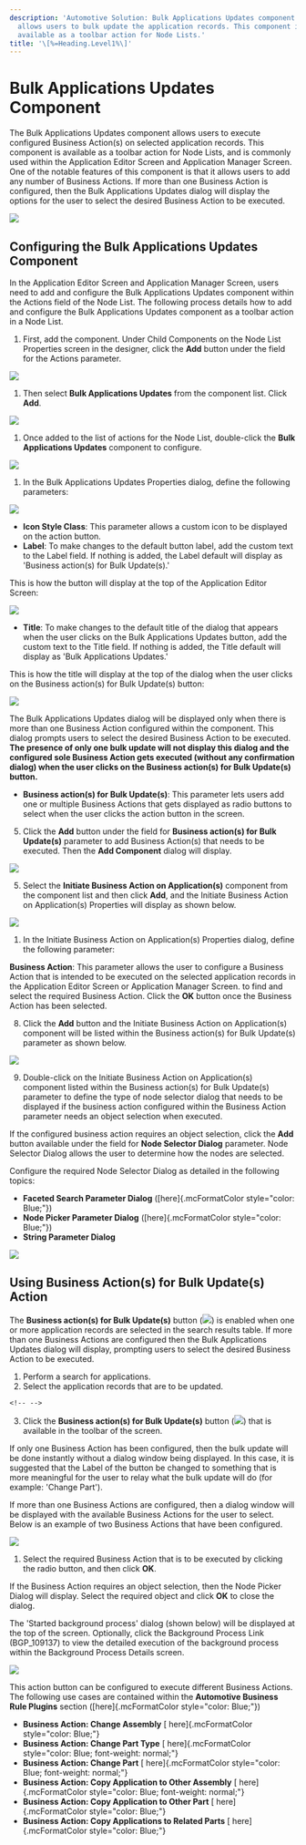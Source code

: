 ```yaml
---
description: 'Automotive Solution: Bulk Applications Updates component
  allows users to bulk update the application records. This component is
  available as a toolbar action for Node Lists.'
title: '\[%=Heading.Level1%\]'
---
```


Bulk Applications Updates Component
===================================

The Bulk Applications Updates component allows users to execute
configured Business Action(s) on selected application records. This
component is available as a toolbar action for Node Lists, and is
commonly used within the Application Editor Screen and Application
Manager Screen. One of the notable features of this component is that it
allows users to add any number of Business Actions. If more than one
Business Action is configured, then the Bulk Applications Updates dialog
will display the options for the user to select the desired Business
Action to be executed.

![](../../Resources/Images/Application%20Editor/10.png)

Configuring the Bulk Applications Updates Component
---------------------------------------------------

In the Application Editor Screen and Application Manager Screen, users
need to add and configure the Bulk Applications Updates component within
the Actions field of the Node List. The following process details how to
add and configure the Bulk Applications Updates component as a toolbar
action in a Node List.

1.  First, add the component. Under Child Components on the Node List
    Properties screen in the designer, click the **Add** button under
    the field for the Actions parameter.

![](../../Resources/Images/Application%20Editor/13.png)

1.  Then select **Bulk Applications Updates** from the component list.
    Click **Add**.

![](../../Resources/Images/Application%20Editor/37.png)

1.  Once added to the list of actions for the Node List, double-click
    the **Bulk Applications Updates** component to configure.

![](../../Resources/Images/Application%20Editor/36.png)

1.  In the Bulk Applications Updates Properties dialog, define the
    following parameters:

![](../../Resources/Images/Application%20Editor/38.png)

-   **Icon Style Class**: This parameter allows a custom icon to be
    displayed on the action button.
-   **Label**: To make changes to the default button label, add the
    custom text to the Label field. If nothing is added, the Label
    default will display as \'Business action(s) for Bulk Update(s).\'

This is how the button will display at the top of the Application Editor
Screen:

![](../../Resources/Images/Application%20Editor/Auto-Bulk%20Application%20Updates%20Button.png)

-   **Title**: To make changes to the default title of the dialog that
    appears when the user clicks on the Bulk Applications Updates
    button, add the custom text to the Title field. If nothing is added,
    the Title default will display as \'Bulk Applications Updates.\'

This is how the title will display at the top of the dialog when the
user clicks on the Business action(s) for Bulk Update(s) button:

![](../../Resources/Images/Application%20Editor/42.png)

The Bulk Applications Updates dialog will be displayed only when there
is more than one Business Action configured within the component. This
dialog prompts users to select the desired Business Action to be
executed. **The presence of only one bulk update will not display this
dialog and the configured sole Business Action gets executed (without
any confirmation dialog) when the user clicks on the Business action(s)
for Bulk Update(s) button.**

-   **Business action(s) for Bulk Update(s)**: This parameter lets users
    add one or multiple Business Actions that gets displayed as radio
    buttons to select when the user clicks the action button in the
    screen.

5.  Click the **Add** button under the field for **Business action(s)
    for Bulk Update(s)** parameter to add Business Action(s) that needs
    to be executed. Then the **Add Component** dialog will display.

[![](../../Resources/Images/Application%20Editor/44.png)](../../Resources/Images/Application%20Editor/44.png)

5.  Select the **Initiate Business Action on Application(s)** component
    from the component list and then click **Add**, and the Initiate
    Business Action on Application(s) Properties will display as shown
    below.

![](../../Resources/Images/Application%20Editor/45.png)

1.  In the Initiate Business Action on Application(s) Properties dialog,
    define the following parameter:

**Business Action**: This parameter allows the user to configure a
Business Action that is intended to be executed on the selected
application records in the Application Editor Screen or Application
Manager Screen. to find and select the required Business Action. Click
the **OK** button once the Business Action has been selected.

8.  Click the **Add** button and the Initiate Business Action on
    Application(s) component will be listed within the Business
    action(s) for Bulk Update(s) parameter as shown below.

![](../../Resources/Images/Application%20Editor/46.png)

9.  Double-click on the Initiate Business Action on Application(s)
    component listed within the Business action(s) for Bulk Update(s)
    parameter to define the type of node selector dialog that needs to
    be displayed if the business action configured within the Business
    Action parameter needs an object selection when executed.

If the configured business action requires an object selection, click
the **Add** button available under the field for **Node Selector
Dialog** parameter. Node Selector Dialog allows the user to determine
how the nodes are selected.

Configure the required Node Selector Dialog as detailed in the following
topics:

-   **Faceted Search Parameter Dialog** ([here]{.mcFormatColor
    style="color: Blue;"})
-   **Node Picker Parameter Dialog** ([here]{.mcFormatColor
    style="color: Blue;"})
-   **String Parameter Dialog**

![](../../Resources/Images/Application%20Editor/47.png)

Using Business Action(s) for Bulk Update(s) Action
--------------------------------------------------

The **Business action(s) for Bulk Update(s)** button
(![](../../Resources/Images/Application%20Editor/Auto-Bulk%20Application%20Updates%20Button.png))
is enabled when one or more application records are selected in the
search results table. If more than one Business Actions are configured
then the Bulk Applications Updates dialog will display, prompting users
to select the desired Business Action to be executed.

1.  Perform a search for applications.
2.  Select the application records that are to be updated.

```{=html}
<!-- -->
```
3.  Click the **Business action(s) for Bulk Update(s)** button
    (![](../../Resources/Images/Application%20Editor/Auto-Bulk%20Application%20Updates%20Button.png))
    that is available in the toolbar of the screen.

If only one Business Action has been configured, then the bulk update
will be done instantly without a dialog window being displayed. In this
case, it is suggested that the Label of the button be changed to
something that is more meaningful for the user to relay what the bulk
update will do (for example: \'Change Part\').

If more than one Business Actions are configured, then a dialog window
will be displayed with the available Business Actions for the user to
select. Below is an example of two Business Actions that have been
configured.

![](../../Resources/Images/Application%20Editor/10.png)

1.  Select the required Business Action that is to be executed by
    clicking the radio button, and then click **OK**.

If the Business Action requires an object selection, then the Node
Picker Dialog will display. Select the required object and click **OK**
to close the dialog.

The \'Started background process\' dialog (shown below) will be
displayed at the top of the screen. Optionally, click the Background
Process Link (BGP\_109137) to view the detailed execution of the
background process within the Background Process Details screen.

![](../../Resources/Images/Application%20Editor/48.png)

This action button can be configured to execute different Business
Actions. The following use cases are contained within the **Automotive
Business Rule Plugins** section ([here]{.mcFormatColor
style="color: Blue;"})

-   **Business Action: Change Assembly** [ here]{.mcFormatColor
    style="color: Blue;"}
-   **Business Action: Change Part Type** [ here]{.mcFormatColor
    style="color: Blue; font-weight: normal;"}
-   **Business Action: Change Part** [ here]{.mcFormatColor
    style="color: Blue; font-weight: normal;"}
-   **Business Action: Copy Application to Other Assembly** [
    here]{.mcFormatColor style="color: Blue; font-weight: normal;"}
-   **Business Action: Copy Application to Other Part** [
    here]{.mcFormatColor style="color: Blue;"}
-   **Business Action: Copy Applications to Related Parts** [
    here]{.mcFormatColor style="color: Blue;"}
